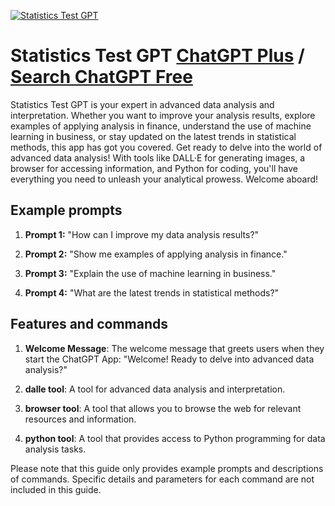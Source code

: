 
[![Statistics Test GPT](https://files.oaiusercontent.com/file-4miKQj2lk8QIqziiabQvXlTQ?se=2123-10-18T00%3A42%3A29Z&sp=r&sv=2021-08-06&sr=b&rscc=max-age%3D31536000%2C%20immutable&rscd=attachment%3B%20filename%3Dfead11ec-240a-4031-8786-b70f88346bc6.png&sig=wxqZ%2BNY812uis%2BgefJmf5MFMUgl4rbCOJ0pZjdf6Cnc%3D)](https://chat.openai.com/g/g-QAw7hzrHs-statistics-test-gpt)

# Statistics Test GPT [ChatGPT Plus](https://chat.openai.com/g/g-QAw7hzrHs-statistics-test-gpt) / [Search ChatGPT Free](https://gptcall.net/index.html#/?search=Statistics%20Test%20GPT)

Statistics Test GPT is your expert in advanced data analysis and interpretation. Whether you want to improve your analysis results, explore examples of applying analysis in finance, understand the use of machine learning in business, or stay updated on the latest trends in statistical methods, this app has got you covered. Get ready to delve into the world of advanced data analysis! With tools like DALL·E for generating images, a browser for accessing information, and Python for coding, you'll have everything you need to unleash your analytical prowess. Welcome aboard!

## Example prompts

1. **Prompt 1:** "How can I improve my data analysis results?"

2. **Prompt 2:** "Show me examples of applying analysis in finance."

3. **Prompt 3:** "Explain the use of machine learning in business."

4. **Prompt 4:** "What are the latest trends in statistical methods?"

## Features and commands

1. **Welcome Message**: The welcome message that greets users when they start the ChatGPT App: "Welcome! Ready to delve into advanced data analysis?"

2. **dalle tool**: A tool for advanced data analysis and interpretation.

3. **browser tool**: A tool that allows you to browse the web for relevant resources and information.

4. **python tool**: A tool that provides access to Python programming for data analysis tasks.

Please note that this guide only provides example prompts and descriptions of commands. Specific details and parameters for each command are not included in this guide.


